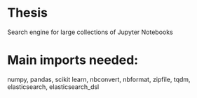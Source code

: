 # Thesis
Search engine for large collections of Jupyter Notebooks

# Main imports needed:
numpy, pandas, scikit learn, nbconvert, nbformat,
zipfile, tqdm, elasticsearch, elasticsearch_dsl
